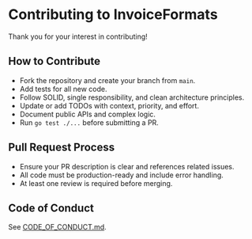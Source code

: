 # Contributing to InvoiceFormats

Thank you for your interest in contributing!

## How to Contribute

- Fork the repository and create your branch from `main`.
- Add tests for all new code.
- Follow SOLID, single responsibility, and clean architecture principles.
- Update or add TODOs with context, priority, and effort.
- Document public APIs and complex logic.
- Run `go test ./...` before submitting a PR.

## Pull Request Process

- Ensure your PR description is clear and references related issues.
- All code must be production-ready and include error handling.
- At least one review is required before merging.

## Code of Conduct

See [CODE_OF_CONDUCT.md](CODE_OF_CONDUCT.md).
